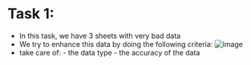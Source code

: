 # Task 1:
- In this task, we have 3 sheets with very bad data
- We try to enhance this data by doing the following criteria:
  ![image](https://github.com/shimaa83/Forage_intersship/assets/87786289/117f0554-940b-4201-a321-42b039ba3cf3)
- take care of:
           -  the data type
           -  the accuracy of the data
            
            
  
